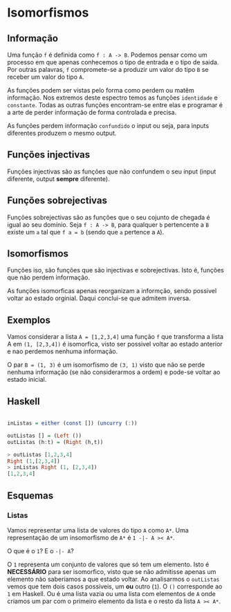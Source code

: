 # Isomorfismos

## Informação

Uma função `f` é definida como `f : A -> B`. Podemos pensar como um processo em que apenas conhecemos o tipo de entrada e o tipo de saida. Por outras palavras, `f` compromete-se a produzir um valor do tipo `B` se receber um valor do tipo `A`.


As funções podem ser vistas pelo forma como perdem ou matêm informação. 
Nos extremos deste espectro temos as funções `identidade` e `constante`.
Todas as outras funções encontram-se entre elas e programar é a arte de perder informação de forma controlada e precisa.


As funções perdem informação `confundido` o input ou seja, para inputs diferentes produzem o mesmo output.

## Funções injectivas

Funções injectivas são as funções que não confundem o seu input (input diferente, output **sempre** diferente).

## Funções sobrejectivas

Funções sobrejectivas são as funções que o seu cojunto de chegada é igual ao seu domínio.
Seja `f : A -> B`, para qualquer `b` pertencente a `B` existe um `a` tal que `f a = b` (sendo que `a` pertence a `A`).

## Isomorfismos

Funções iso, são funções que são injectivas e sobrejectivas. 
Isto é, funções que não perdem informação.

As funções isomorficas apenas reorganizam a informção, sendo possivel voltar ao estado orginial. Daqui conclui-se que admitem inversa.

## Exemplos

Vamos considerar a lista `A = [1,2,3,4]` uma função `f` que transforma a lista A em `(1, [2,3,4])` é isomorfica, visto ser possivel voltar ao estado anterior e nao perdemos nenhuma informação.

O par `B = (1, 3)` é um isomorfismo de `(3, 1)` visto que não se perde nenhuma informação (se não considerarmos a ordem) e pode-se voltar ao estado inicial.

## Haskell

```haskell

inListas = either (const []) (uncurry (:))

outListas [] = (Left ())
outListas (h:t) = (Right (h,t))

> outListas [1,2,3,4]
Right (1,[2,3,4])
> inListas Right (1, [2,3,4])
[1,2,3,4]
```

## Esquemas

### Listas

Vamos representar uma lista de valores do tipo `A` como `A*`. 
Uma representação de um insomorfismo de `A*` é `1 -|- A >< A*`.

O que é o `1`? E o `-|- A`?

O `1` representa um conjunto de valores que só tem um elemento. 
Isto é **NECESSÁRIO** para ser isomorfico, visto que se não admitisse apenas um elemento não saberiamos a que estado voltar.
Ao analisarmos o `outListas` vemos que tem dois casos possiveis, um **ou** outro (`1`). O `()` corresponde ao `1` em Haskell. Ou é uma lista vazia ou uma lista com elementos de `A` onde criamos um par com o primeiro elemento da lista e o resto da lista `A >< A*`.
